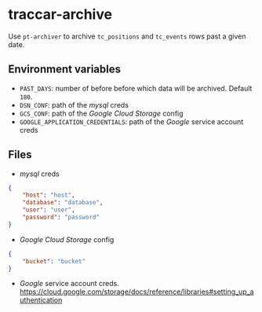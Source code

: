 # traccar-archive

Use `pt-archiver` to archive `tc_positions` and `tc_events` rows past a given date.

## Environment variables

- `PAST_DAYS`: number of before before which data will be archived. Default `180`.
- `DSN_CONF`: path of the _mysql_ creds
- `GCS_CONF`: path of the _Google Cloud Storage_ config
- `GOOGLE_APPLICATION_CREDENTIALS`: path of the _Google_ service account creds

## Files

- _mysql_ creds
```json
{
    "host": "host",
    "database": "database",
    "user": "user",
    "password": "password"
}
```

- _Google Cloud Storage_ config
```json
{
    "bucket": "bucket"
}
```

- _Google_ service account creds.
https://cloud.google.com/storage/docs/reference/libraries#setting_up_authentication



